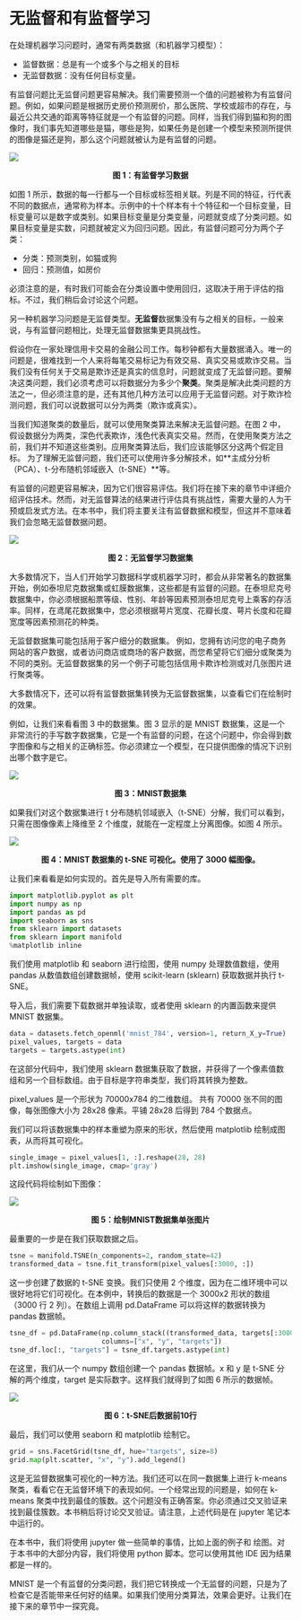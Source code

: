 # 无监督和有监督学习

在处理机器学习问题时，通常有两类数据（和机器学习模型）：

- 监督数据：总是有一个或多个与之相关的目标
- 无监督数据：没有任何目标变量。

有监督问题比无监督问题更容易解决。我们需要预测一个值的问题被称为有监督问题。例如，如果问题是根据历史房价预测房价，那么医院、学校或超市的存在，与最近公共交通的距离等特征就是一个有监督的问题。同样，当我们得到猫和狗的图像时，我们事先知道哪些是猫，哪些是狗，如果任务是创建一个模型来预测所提供的图像是猫还是狗，那么这个问题就被认为是有监督的问题。

![](figures/AAAMLP_page6_image.png)

<p align="center"><b>图 1：有监督学习数据</b> </p>

如图 1 所示，数据的每一行都与一个目标或标签相关联。列是不同的特征，行代表不同的数据点，通常称为样本。示例中的十个样本有十个特征和一个目标变量，目标变量可以是数字或类别。如果目标变量是分类变量，问题就变成了分类问题。如果目标变量是实数，问题就被定义为回归问题。因此，有监督问题可分为两个子类：

- 分类：预测类别，如猫或狗
- 回归：预测值，如房价

必须注意的是，有时我们可能会在分类设置中使用回归，这取决于用于评估的指标。不过，我们稍后会讨论这个问题。

另一种机器学习问题是无监督类型。**无监督**数据集没有与之相关的目标，一般来说，与有监督问题相比，处理无监督数据集更具挑战性。

假设你在一家处理信用卡交易的金融公司工作。每秒钟都有大量数据涌入。唯一的问题是，很难找到一个人来将每笔交易标记为有效交易、真实交易或欺诈交易。当我们没有任何关于交易是欺诈还是真实的信息时，问题就变成了无监督问题。要解决这类问题，我们必须考虑可以将数据分为多少个**聚类**。聚类是解决此类问题的方法之一，但必须注意的是，还有其他几种方法可以应用于无监督问题。对于欺诈检测问题，我们可以说数据可以分为两类（欺诈或真实）。

当我们知道聚类的数量后，就可以使用聚类算法来解决无监督问题。在图 2 中，假设数据分为两类，深色代表欺诈，浅色代表真实交易。然而，在使用聚类方法之前，我们并不知道这些类别。应用聚类算法后，我们应该能够区分这两个假定目标。 为了理解无监督问题，我们还可以使用许多分解技术，如**主成分分析（PCA）、t-分布随机邻域嵌入（t-SNE）**等。

有监督的问题更容易解决，因为它们很容易评估。我们将在接下来的章节中详细介绍评估技术。然而，对无监督算法的结果进行评估具有挑战性，需要大量的人为干预或启发式方法。在本书中，我们将主要关注有监督数据和模型，但这并不意味着我们会忽略无监督数据问题。

![](figures/AAAMLP_page8_image.png)

<p align="center"><b>图 2：无监督学习数据集</b> </p>

大多数情况下，当人们开始学习数据科学或机器学习时，都会从非常著名的数据集开始，例如泰坦尼克数据集或虹膜数据集，这些都是有监督的问题。在泰坦尼克号数据集中，你必须根据船票等级、性别、年龄等因素预测泰坦尼克号上乘客的存活率。同样，在鸢尾花数据集中，您必须根据萼片宽度、花瓣长度、萼片长度和花瓣宽度等因素预测花的种类。

无监督数据集可能包括用于客户细分的数据集。 例如，您拥有访问您的电子商务网站的客户数据，或者访问商店或商场的客户数据，而您希望将它们细分或聚类为不同的类别。无监督数据集的另一个例子可能包括信用卡欺诈检测或对几张图片进行聚类等。

大多数情况下，还可以将有监督数据集转换为无监督数据集，以查看它们在绘制时的效果。

例如，让我们来看看图 3 中的数据集。图 3 显示的是 MNIST 数据集，这是一个非常流行的手写数字数据集，它是一个有监督的问题，在这个问题中，你会得到数字图像和与之相关的正确标签。你必须建立一个模型，在只提供图像的情况下识别出哪个数字是它。

![](figures/AAAMLP_page9_image.png)

<p align="center"><b>图 3：MNIST数据集</b> </p>

如果我们对这个数据集进行 t 分布随机邻域嵌入（t-SNE）分解，我们可以看到，只需在图像像素上降维至 2 个维度，就能在一定程度上分离图像。如图 4 所示。

![](figures/AAAMLP_page9_image_1.png)

<p align="center"><b>图 4：MNIST 数据集的 t-SNE 可视化。使用了 3000 幅图像。</b> </p>

让我们来看看是如何实现的。首先是导入所有需要的库。

```python
import matplotlib.pyplot as plt
import numpy as np
import pandas as pd
import seaborn as sns
from sklearn import datasets
from sklearn import manifold
%matplotlib inline
```

我们使用 matplotlib 和 seaborn 进行绘图，使用 numpy 处理数值数组，使用 pandas 从数值数组创建数据帧，使用 scikit-learn (sklearn) 获取数据并执行 t-SNE。

导入后，我们需要下载数据并单独读取，或者使用 sklearn 的内置函数来提供 MNIST 数据集。

```python
data = datasets.fetch_openml('mnist_784', version=1, return_X_y=True)
pixel_values, targets = data
targets = targets.astype(int)
```

在这部分代码中，我们使用 sklearn 数据集获取了数据，并获得了一个像素值数组和另一个目标数组。由于目标是字符串类型，我们将其转换为整数。

pixel_values 是一个形状为 70000x784 的二维数组。 共有 70000 张不同的图像，每张图像大小为 28x28 像素。平铺 28x28 后得到 784 个数据点。

我们可以将该数据集中的样本重塑为原来的形状，然后使用 matplotlib 绘制成图表，从而将其可视化。

```python
single_image = pixel_values[1, :].reshape(28, 28)
plt.imshow(single_image, cmap='gray')
```

这段代码将绘制如下图像：

![](figures/AAAMLP_page11_image.png)

<p align="center"><b>图 5：绘制MNIST数据集单张图片</b> </p>

最重要的一步是在我们获取数据之后。

```python
tsne = manifold.TSNE(n_components=2, random_state=42)
transformed_data = tsne.fit_transform(pixel_values[:3000, :])
```

这一步创建了数据的 t-SNE 变换。我们只使用 2 个维度，因为在二维环境中可以很好地将它们可视化。在本例中，转换后的数据是一个 3000x2 形状的数组（3000 行 2 列）。在数组上调用 pd.DataFrame 可以将这样的数据转换为 pandas 数据帧。

```python
tsne_df = pd.DataFrame(np.column_stack((transformed_data, targets[:3000])),
                       columns=["x", "y", "targets"])
tsne_df.loc[:, "targets"] = tsne_df.targets.astype(int)
```

在这里，我们从一个 numpy 数组创建一个 pandas 数据帧。x 和 y 是 t-SNE 分解的两个维度，target 是实际数字。这样我们就得到了如图 6 所示的数据帧。

![](figures/AAAMLP_page12_image.png)

<p align="center"><b>图 6：t-SNE后数据前10行</b> </p>

最后，我们可以使用 seaborn 和 matplotlib 绘制它。

```python
grid = sns.FacetGrid(tsne_df, hue="targets", size=8)
grid.map(plt.scatter, "x", "y").add_legend()
```

这是无监督数据集可视化的一种方法。我们还可以在同一数据集上进行 k-means 聚类，看看它在无监督环境下的表现如何。一个经常出现的问题是，如何在 k-means 聚类中找到最佳的簇数。这个问题没有正确答案。你必须通过交叉验证来找到最佳簇数。本书稍后将讨论交叉验证。请注意，上述代码是在 jupyter 笔记本中运行的。

在本书中，我们将使用 jupyter 做一些简单的事情，比如上面的例子和 绘图。对于本书中的大部分内容，我们将使用 python 脚本。您可以使用其他 IDE 因为结果都是一样的。

MNIST 是一个有监督的分类问题，我们把它转换成一个无监督的问题，只是为了检查它是否能带来任何好的结果。如果我们使用分类算法，效果会更好。让我们在接下来的章节中一探究竟。
